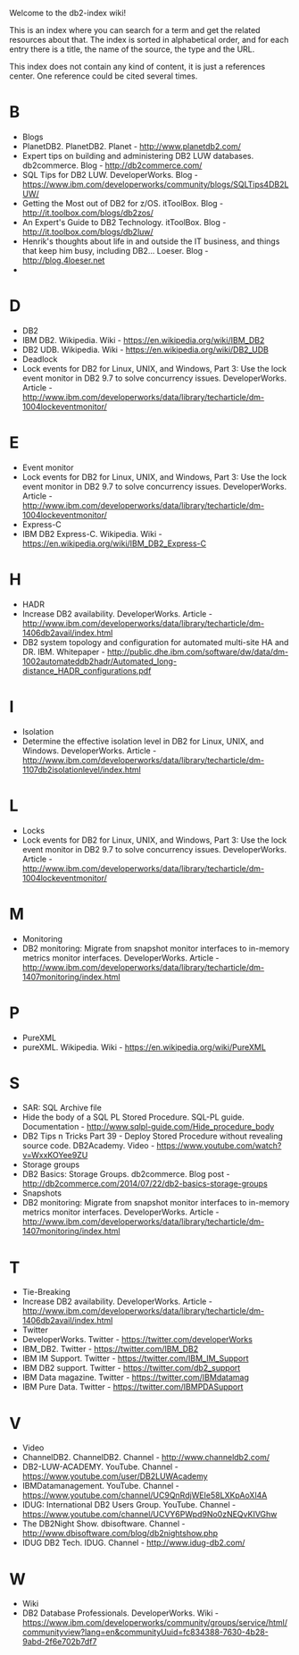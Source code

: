 Welcome to the db2-index wiki!

This is an index where you can search for a term and get the related resources about that. The index is sorted in alphabetical order, and for each entry there is a title, the name of the source, the type and the URL.

This index does not contain any kind of content, it is just a references center. One reference could be cited several times.

# B

* Blogs
 * PlanetDB2. PlanetDB2. Planet - http://www.planetdb2.com/
 * Expert tips on building and administering DB2 LUW databases. db2commerce. Blog - http://db2commerce.com/
 * SQL Tips for DB2 LUW. DeveloperWorks. Blog - https://www.ibm.com/developerworks/community/blogs/SQLTips4DB2LUW/
 * Getting the Most out of DB2 for z/OS. itToolBox. Blog - http://it.toolbox.com/blogs/db2zos/
 * An Expert's Guide to DB2 Technology. itToolBox. Blog - http://it.toolbox.com/blogs/db2luw/
 * Henrik's thoughts about life in and outside the IT business, and things that keep him busy, including DB2... Loeser. Blog - http://blog.4loeser.net
 * 

# D

* DB2
 * IBM DB2. Wikipedia. Wiki - https://en.wikipedia.org/wiki/IBM_DB2
 * DB2 UDB. Wikipedia. Wiki - https://en.wikipedia.org/wiki/DB2_UDB
* Deadlock
 * Lock events for DB2 for Linux, UNIX, and Windows, Part 3: Use the lock event monitor in DB2 9.7 to solve concurrency issues. DeveloperWorks. Article - http://www.ibm.com/developerworks/data/library/techarticle/dm-1004lockeventmonitor/

# E

* Event monitor
 * Lock events for DB2 for Linux, UNIX, and Windows, Part 3: Use the lock event monitor in DB2 9.7 to solve concurrency issues. DeveloperWorks. Article - http://www.ibm.com/developerworks/data/library/techarticle/dm-1004lockeventmonitor/
* Express-C
 * IBM DB2 Express-C. Wikipedia. Wiki - https://en.wikipedia.org/wiki/IBM_DB2_Express-C

# H

* HADR
 * Increase DB2 availability. DeveloperWorks. Article - http://www.ibm.com/developerworks/data/library/techarticle/dm-1406db2avail/index.html
 * DB2 system topology and configuration for automated multi-site HA and DR. IBM. Whitepaper - http://public.dhe.ibm.com/software/dw/data/dm-1002automateddb2hadr/Automated_long-distance_HADR_configurations.pdf

# I

* Isolation
 * Determine the effective isolation level in DB2 for Linux, UNIX, and Windows. DeveloperWorks. Article - http://www.ibm.com/developerworks/data/library/techarticle/dm-1107db2isolationlevel/index.html

# L

* Locks
 * Lock events for DB2 for Linux, UNIX, and Windows, Part 3: Use the lock event monitor in DB2 9.7 to solve concurrency issues. DeveloperWorks. Article - http://www.ibm.com/developerworks/data/library/techarticle/dm-1004lockeventmonitor/

# M

* Monitoring
 * DB2 monitoring: Migrate from snapshot monitor interfaces to in-memory metrics monitor interfaces. DeveloperWorks. Article - http://www.ibm.com/developerworks/data/library/techarticle/dm-1407monitoring/index.html

# P

* PureXML
 * pureXML. Wikipedia. Wiki - https://en.wikipedia.org/wiki/PureXML

# S

* SAR: SQL Archive file
 * Hide the body of a SQL PL Stored Procedure. SQL-PL guide. Documentation - http://www.sqlpl-guide.com/Hide_procedure_body
 * DB2 Tips n Tricks Part 39 - Deploy Stored Procedure without revealing source code. DB2Academy. Video - https://www.youtube.com/watch?v=WxxKOYee9ZU
* Storage groups
 * DB2 Basics: Storage Groups. db2commerce. Blog post - http://db2commerce.com/2014/07/22/db2-basics-storage-groups
* Snapshots
 * DB2 monitoring: Migrate from snapshot monitor interfaces to in-memory metrics monitor interfaces. DeveloperWorks. Article - http://www.ibm.com/developerworks/data/library/techarticle/dm-1407monitoring/index.html

# T

* Tie-Breaking
 * Increase DB2 availability. DeveloperWorks. Article - http://www.ibm.com/developerworks/data/library/techarticle/dm-1406db2avail/index.html
* Twitter
 * DeveloperWorks. Twitter - https://twitter.com/developerWorks
 * IBM_DB2. Twitter - https://twitter.com/IBM_DB2
 * IBM IM Support. Twitter - https://twitter.com/IBM_IM_Support
 * IBM DB2 support. Twitter - https://twitter.com/db2_support
 * IBM Data magazine. Twitter - https://twitter.com/IBMdatamag
 * IBM Pure Data. Twitter - https://twitter.com/IBMPDASupport

# V

* Video
 * ChannelDB2. ChannelDB2. Channel - http://www.channeldb2.com/
 * DB2-LUW-ACADEMY. YouTube. Channel - https://www.youtube.com/user/DB2LUWAcademy
 * IBMDatamanagement. YouTube. Channel - https://www.youtube.com/channel/UC9QnRdjWEIe58LXKpAoXl4A
 * IDUG: International DB2 Users Group. YouTube. Channel - https://www.youtube.com/channel/UCVY6PWpd9No0zNEQvKIVGhw
 * The DB2Night Show. dbisoftware. Channel - http://www.dbisoftware.com/blog/db2nightshow.php
 * IDUG DB2 Tech. IDUG. Channel - http://www.idug-db2.com/

# W

* Wiki
 * DB2 Database Professionals. DeveloperWorks. Wiki - https://www.ibm.com/developerworks/community/groups/service/html/communityview?lang=en&communityUuid=fc834388-7630-4b28-9abd-2f6e702b7df7